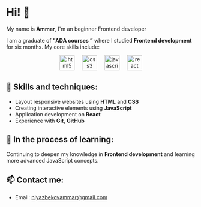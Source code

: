 <div align="start">
  <h1>Hi! 👋</h1>
  <p>My name is <strong>Ammar</strong>,  I'm an beginner Frontend developer</p>
</div>

I am a graduate of **"ADA courses ”** where I studied **Frontend development** for six months. My core skills include:

<div align="center">
  <img src="https://cdn.jsdelivr.net/gh/devicons/devicon/icons/html5/html5-original.svg" height="40" alt="html5 logo"  />
  <img width="12" />
  <img src="https://cdn.jsdelivr.net/gh/devicons/devicon/icons/css3/css3-original.svg" height="40" alt="css3 logo"  />
  <img width="12" />
  <img src="https://cdn.jsdelivr.net/gh/devicons/devicon/icons/javascript/javascript-original.svg" height="40" alt="javascript logo"  />
  <img width="12" />
  <img src="https://cdn.jsdelivr.net/gh/devicons/devicon/icons/react/react-original.svg" height="40" alt="react logo"  />
</div>

## 🔧 Skills and techniques:

- Layout responsive websites using **HTML** and **CSS**
- Creating interactive elements using **JavaScript**
- Application development on **React**
- Experience with **Git**, **GitHub**

## 🌱 In the process of learning:

Continuing to deepen my knowledge in **Frontend development** and learning more advanced JavaScript concepts.

## 📫 Contact me:

- Email: [niyazbekovammar@gmail.com](mailto:niyazbekovammar@gmail.com)


